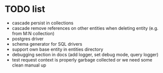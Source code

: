 # TODO list

- cascade persist in collections
- cascade remove references on other entities when deleting entity (e.g. from M:N collection)
- postgres driver
- schema generator for SQL drivers
- support own base entity in entities directory
- debugging section in docs (add logger, set debug mode, query logger)
- test request context is properly garbage collected or we need some clean manual up
